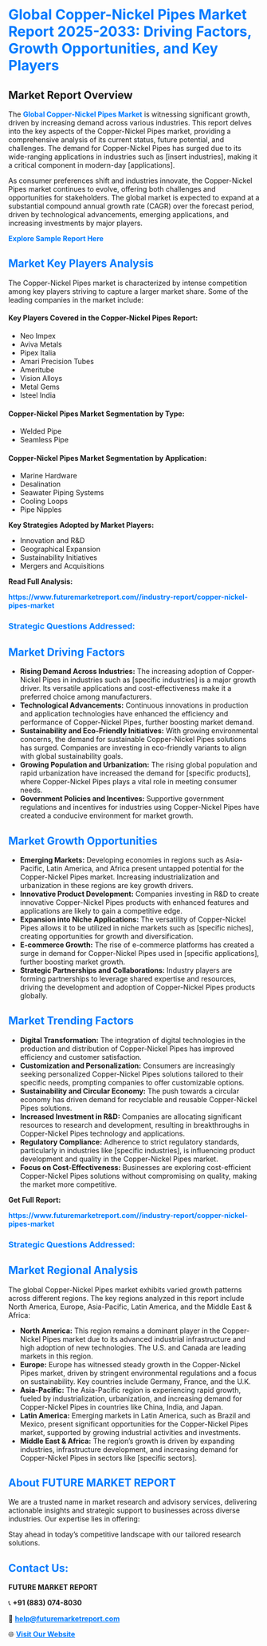 <h1 style="color: #007BFF;">Global Copper-Nickel Pipes Market Report 2025-2033: Driving Factors, Growth Opportunities, and Key Players</h1>

<section id="overview">
<h2>Market Report Overview</h2>
<p>The <a href="https://www.futuremarketreport.com//industry-report/copper-nickel-pipes-market" style="color: #007BFF; text-decoration: none;"><strong>Global Copper-Nickel Pipes Market</strong></a> is witnessing significant growth, driven by increasing demand across various industries. This report delves into the key aspects of the Copper-Nickel Pipes market, providing a comprehensive analysis of its current status, future potential, and challenges. The demand for Copper-Nickel Pipes has surged due to its wide-ranging applications in industries such as [insert industries], making it a critical component in modern-day [applications].</p>
<p>As consumer preferences shift and industries innovate, the Copper-Nickel Pipes market continues to evolve, offering both challenges and opportunities for stakeholders. The global market is expected to expand at a substantial compound annual growth rate (CAGR) over the forecast period, driven by technological advancements, emerging applications, and increasing investments by major players.</p>
</section>

<section id="overview">
<p><a href="https://www.futuremarketreport.com//request-sample/reportId=60965" style="color: #007BFF; text-decoration: none;"><strong>Explore Sample Report Here</strong></a></p>
</section>

<section id="key-players">
<h2 style="color: #007BFF;">Market Key Players Analysis</h2>
<p>The Copper-Nickel Pipes market is characterized by intense competition among key players striving to capture a larger market share. Some of the leading companies in the market include:</p>
<h4>Key Players Covered in the Copper-Nickel Pipes Report:</h4>
<ul><li>Neo Impex</li><li>Aviva Metals</li><li>Pipex Italia</li><li>Amari Precision Tubes</li><li>Ameritube</li><li>Vision Alloys</li><li>Metal Gems</li><li>Isteel India</li></ul>
<h4>Copper-Nickel Pipes Market Segmentation by Type:</h4>
<ul><li>Welded Pipe</li><li>Seamless Pipe</li></ul>

<h4>Copper-Nickel Pipes Market Segmentation by Application:</h4>
<ul><li>Marine Hardware</li><li>Desalination</li><li>Seawater Piping Systems</li><li>Cooling Loops</li><li>Pipe Nipples</li></ul>
<p><strong>Key Strategies Adopted by Market Players:</strong></p>
<ul>
<li>Innovation and R&D</li>
<li>Geographical Expansion</li>
<li>Sustainability Initiatives</li>
<li>Mergers and Acquisitions</li>
</ul>
</section>

<section>
<p><strong>Read Full Analysis: </strong></p><a href="https://www.futuremarketreport.com//industry-report/copper-nickel-pipes-market" style="color: #007BFF; text-decoration: none;"><strong>https://www.futuremarketreport.com//industry-report/copper-nickel-pipes-market</strong></a>
<h3 style="color: #007BFF;">Strategic Questions Addressed:</h3>
</section>

<section id="driving-factors">
<h2 style="color: #007BFF;">Market Driving Factors</h2>
<ul>
<li><strong>Rising Demand Across Industries:</strong> The increasing adoption of Copper-Nickel Pipes in industries such as [specific industries] is a major growth driver. Its versatile applications and cost-effectiveness make it a preferred choice among manufacturers.</li>
<li><strong>Technological Advancements:</strong> Continuous innovations in production and application technologies have enhanced the efficiency and performance of Copper-Nickel Pipes, further boosting market demand.</li>
<li><strong>Sustainability and Eco-Friendly Initiatives:</strong> With growing environmental concerns, the demand for sustainable Copper-Nickel Pipes solutions has surged. Companies are investing in eco-friendly variants to align with global sustainability goals.</li>
<li><strong>Growing Population and Urbanization:</strong> The rising global population and rapid urbanization have increased the demand for [specific products], where Copper-Nickel Pipes plays a vital role in meeting consumer needs.</li>
<li><strong>Government Policies and Incentives:</strong> Supportive government regulations and incentives for industries using Copper-Nickel Pipes have created a conducive environment for market growth.</li>
</ul>
</section>

<section id="growth-opportunities">
<h2 style="color: #007BFF;">Market Growth Opportunities</h2>
<ul>
<li><strong>Emerging Markets:</strong> Developing economies in regions such as Asia-Pacific, Latin America, and Africa present untapped potential for the Copper-Nickel Pipes market. Increasing industrialization and urbanization in these regions are key growth drivers.</li>
<li><strong>Innovative Product Development:</strong> Companies investing in R&D to create innovative Copper-Nickel Pipes products with enhanced features and applications are likely to gain a competitive edge.</li>
<li><strong>Expansion into Niche Applications:</strong> The versatility of Copper-Nickel Pipes allows it to be utilized in niche markets such as [specific niches], creating opportunities for growth and diversification.</li>
<li><strong>E-commerce Growth:</strong> The rise of e-commerce platforms has created a surge in demand for Copper-Nickel Pipes used in [specific applications], further boosting market growth.</li>
<li><strong>Strategic Partnerships and Collaborations:</strong> Industry players are forming partnerships to leverage shared expertise and resources, driving the development and adoption of Copper-Nickel Pipes products globally.</li>
</ul>
</section>

<section id="trending-factors">
<h2 style="color: #007BFF;">Market Trending Factors</h2>
<ul>
<li><strong>Digital Transformation:</strong> The integration of digital technologies in the production and distribution of Copper-Nickel Pipes has improved efficiency and customer satisfaction.</li>
<li><strong>Customization and Personalization:</strong> Consumers are increasingly seeking personalized Copper-Nickel Pipes solutions tailored to their specific needs, prompting companies to offer customizable options.</li>
<li><strong>Sustainability and Circular Economy:</strong> The push towards a circular economy has driven demand for recyclable and reusable Copper-Nickel Pipes solutions.</li>
<li><strong>Increased Investment in R&D:</strong> Companies are allocating significant resources to research and development, resulting in breakthroughs in Copper-Nickel Pipes technology and applications.</li>
<li><strong>Regulatory Compliance:</strong> Adherence to strict regulatory standards, particularly in industries like [specific industries], is influencing product development and quality in the Copper-Nickel Pipes market.</li>
<li><strong>Focus on Cost-Effectiveness:</strong> Businesses are exploring cost-efficient Copper-Nickel Pipes solutions without compromising on quality, making the market more competitive.</li>
</ul>
</section>

<section>
<p><strong>Get Full Report: </strong></p><a href="https://www.futuremarketreport.com//industry-report/copper-nickel-pipes-market" style="color: #007BFF; text-decoration: none;"><strong>https://www.futuremarketreport.com//industry-report/copper-nickel-pipes-market</strong></a>
<h3 style="color: #007BFF;">Strategic Questions Addressed:</h3>
</section>


<section id="regional-analysis">
<h2 style="color: #007BFF;">Market Regional Analysis</h2>
<p>The global Copper-Nickel Pipes market exhibits varied growth patterns across different regions. The key regions analyzed in this report include North America, Europe, Asia-Pacific, Latin America, and the Middle East & Africa:</p>
<ul>
<li><strong>North America:</strong> This region remains a dominant player in the Copper-Nickel Pipes market due to its advanced industrial infrastructure and high adoption of new technologies. The U.S. and Canada are leading markets in this region.</li>
<li><strong>Europe:</strong> Europe has witnessed steady growth in the Copper-Nickel Pipes market, driven by stringent environmental regulations and a focus on sustainability. Key countries include Germany, France, and the U.K.</li>
<li><strong>Asia-Pacific:</strong> The Asia-Pacific region is experiencing rapid growth, fueled by industrialization, urbanization, and increasing demand for Copper-Nickel Pipes in countries like China, India, and Japan.</li>
<li><strong>Latin America:</strong> Emerging markets in Latin America, such as Brazil and Mexico, present significant opportunities for the Copper-Nickel Pipes market, supported by growing industrial activities and investments.</li>
<li><strong>Middle East & Africa:</strong> The region’s growth is driven by expanding industries, infrastructure development, and increasing demand for Copper-Nickel Pipes in sectors like [specific sectors].</li>
</ul>
</section>

<footer>
<h2 style="color: #007BFF;">About FUTURE MARKET REPORT</h2>
<p>We are a trusted name in market research and advisory services, delivering actionable insights and strategic support to businesses across diverse industries. Our expertise lies in offering:</p>

<p>Stay ahead in today’s competitive landscape with our tailored research solutions.</p>

<h2 style="color: #007BFF;">Contact Us:</h2>
<p><strong>FUTURE MARKET REPORT</strong></p>
<p>📞 <strong>+91 (883) 074-8030</strong></p>
<p>📧 <strong><a href="mailto:help@futuremarketreport.com" style="color: #007BFF;">help@futuremarketreport.com</a></strong></p>
<p>🌐 <strong><a href="https://www.futuremarketreport.com/" style="color: #007BFF;">Visit Our Website</a></strong></p>
</footer>